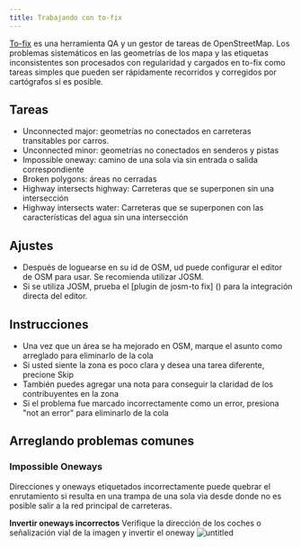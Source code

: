 ```yaml
---
title: Trabajando con to-fix
---
```


[To-fix](http://osmlab.github.io/to-fix/) es una herramienta QA y un gestor de tareas de OpenStreetMap. Los problemas sistemáticos en las geometrías de los mapa y las etiquetas inconsistentes son procesados con regularidad y cargados en to-fix como tareas simples que pueden ser rápidamente recorridos  y corregidos por cartógrafos si es posible.

## Tareas
- Unconnected major: geometrías no conectados en carreteras transitables por carros.
- Unconnected minor: geometrías no conectados en senderos y pistas
- Impossible oneway: camino de una sola via sin entrada o salida correspondiente
- Broken polygons: áreas no cerradas
- Highway intersects highway: Carreteras que se superponen sin una intersección
- Highway intersects water: Carreteras que se superponen con las características del agua sin una intersección

## Ajustes
- Después de loguearse en su id de OSM, ud puede configurar el editor de OSM para usar. Se recomienda utilizar JOSM.
- Si se utiliza JOSM, prueba el [plugin de josm-to fix] () para la integración directa del editor.

## Instrucciones
* Una vez que un área se ha mejorado en OSM, marque el asunto como arreglado  para eliminarlo de la cola
* Si usted siente la zona es poco clara y desea una tarea diferente, precione Skip
* También puedes agregar una nota para conseguir la claridad de los contribuyentes en la zona
* Si el problema fue marcado incorrectamente como un error, presiona "not an error"  para eliminarlo de la cola



## Arreglando problemas comunes

### Impossible Oneways

Direcciones y oneways etiquetados incorrectamente puede quebrar el enrutamiento si resulta en una trampa de una sola via desde donde no es posible salir a la red principal de carreteras.

**Invertir oneways incorrectos**
Verifique la dirección de los coches o señalización vial de la imagen y invertir el oneway
![untitled](https://cloud.githubusercontent.com/assets/126868/8327474/5b4d587c-1a86-11e5-9831-f93172b6d1e9.gif)